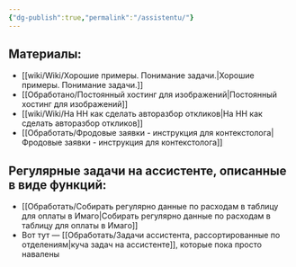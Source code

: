 ```yaml
---
{"dg-publish":true,"permalink":"/assistentu/"}
---
```





## Материалы:
- [[wiki/Wiki/Хорошие примеры. Понимание задачи.\|Хорошие примеры. Понимание задачи.]]
- [[Обработано/Постоянный хостинг для изображений\|Постоянный хостинг для изображений]]
- [[wiki/Wiki/На HH как сделать авторазбор откликов\|На HH как сделать авторазбор откликов]]
- [[Обработать/Фродовые заявки - инструкция для контекстолога\|Фродовые заявки - инструкция для контекстолога]]


## Регулярные задачи на ассистенте, описанные в виде функций:
- [[Обработать/Собирать регулярно данные по расходам в таблицу для оплаты в Имаго\|Собирать регулярно данные по расходам в таблицу для оплаты в Имаго]]
- Вот тут — [[Обработать/Задачи ассистента, рассортированные по отделениям\|куча задач на ассистенте]], которые пока просто навалены